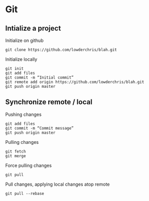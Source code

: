 # Git


## Intialize a project

Initialize on github

	git clone https://github.com/lowderchris/blah.git

Initialize locally

	git init
	git add files
	git commit -m “Initial commit”
	git remote add origin https://github.com/lowderchris/blah.git
	git push origin master

## Synchronize remote / local

Pushing changes

	git add files
	git commit -m “Commit message”
	git push origin master

Pulling changes

	git fetch
	git merge

Force pulling changes

	git pull

Pull changes, applying local changes atop remote

	git pull --rebase
